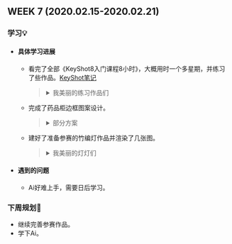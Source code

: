 WEEK 7 (2020.02.15-2020.02.21)
----------------------------

### 学习💡

+ #### 具体学习进展

  +  看完了全部《KeyShot8入门课程8小时》，大概用时一个多星期，并练习了些作品。[KeyShot笔记](https://mubu.com/doc/htabPYazg0)

       > <details><summary>我美丽的练习作品们</summary><p><p align="center"></p><img src="https://raw.githubusercontent.com/windkaku/Bin/master/Weekly%20Report/img/%E5%A4%84%E5%A5%B3%E4%BD%9C.jpg" alt="处女作(看不见的话移步Bin/Weekly Report/img)" width="300"/><img src="https://raw.githubusercontent.com/windkaku/Bin/master/Weekly%20Report/img/%E6%96%B9%E5%90%91%E7%9B%98%E6%B8%B2%E6%9F%93.jpg" alt="方向盘渲染(看不见的话移步Bin/Weekly Report/img)" width="300"/></details>

  + 完成了药品柜边框图案设计。

     > <details><summary>部分方案</summary><p><p align="center"></p><img src="https://raw.githubusercontent.com/windkaku/Bin/master/Weekly%20Report/img/%E6%9F%9C.jpg" alt="柜(看不见的话移步Bin/Weekly Report/img)" width="300"/></details>

  + 建好了准备参赛的竹编灯作品并渲染了几张图。

     > <details><summary>我美丽的灯灯们</summary><p><p align="center"></p><img src="https://raw.githubusercontent.com/windkaku/Bin/master/Weekly%20Report/img/%E7%AB%B9%E7%BC%96%E7%81%AF1.jpg" alt="竹编灯1(看不见的话移步Bin/Weekly Report/img)" width="300"/><img src="https://raw.githubusercontent.com/windkaku/Bin/master/Weekly%20Report/img/%E7%AB%B9%E7%BC%96%E7%81%AF2.jpg" alt="竹编灯2(看不见的话移步Bin/Weekly Report/img)" width="300"/></details>

+ #### 遇到的问题

  + Ai好难上手，需要日后学习。

### 下周规划👻

+ 继续完善参赛作品。
+ 学下Ai。

